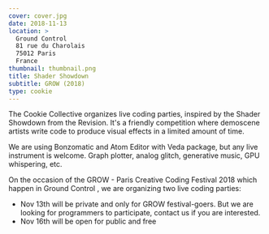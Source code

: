 ```yaml
---
cover: cover.jpg
date: 2018-11-13
location: >
  Ground Control
  81 rue du Charolais
  75012 Paris
  France
thumbnail: thumbnail.png
title: Shader Showdown
subtitle: GROW (2018)
type: cookie
---
```


The Cookie Collective organizes live coding parties, inspired by the Shader Showdown from the Revision. It's a friendly competition where demoscene artists write code to produce visual effects in a limited amount of time.

We are using Bonzomatic and Atom Editor with Veda package, but any live instrument is welcome. Graph plotter, analog glitch, generative music, GPU whispering, etc.

On the occasion of the GROW - Paris Creative Coding Festival 2018 which happen in Ground Control
, we are organizing two live coding parties:

- Nov 13th will be private and only for GROW festival-goers. But we are looking for programmers to participate, contact us if you are interested.
- Nov 16th will be open for public and free
